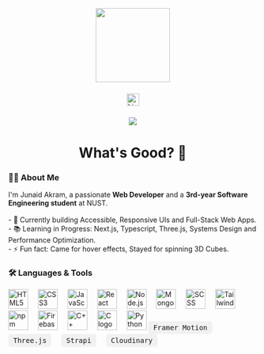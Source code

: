 <div align="center">
  <img height="150" src="https://media.giphy.com/media/M9gbBd9nbDrOTu1Mqx/giphy.gif" />
</div>

###

<div align="center">
 <a href="https://www.linkedin.com/in/https://www.linkedin.com/in/junaid-akram-jd/" target="_blank">
    <img src="https://img.shields.io/static/v1?message=LinkedIn&logo=linkedin&label=&color=0077B5&logoColor=white&labelColor=&style=for-the-badge" height="25" alt="LinkedIn logo" />
  </a>
  

###

<div align="center">
  <img src="https://visitor-badge.laobi.icu/badge?page_id=junaidakram1.junaidakram1&" />
</div>

###

<h1 align="center">What's Good? 👋</h1>

###

<h3 align="left">👨‍💻 About Me</h3>

<p align="left">
  I'm Junaid Akram, a passionate <strong>Web Developer</strong> and a <strong>3rd-year Software Engineering student</strong> at NUST.<br><br>
  - 🔭 Currently building Accessible, Responsive UIs and Full-Stack Web Apps.<br>
  - 📚 Learning in Progress: Next.js, Typescript, Three.js, Systems Design and Performance Optimization.<br>
  - ⚡ Fun fact: Came for hover effects, Stayed for spinning 3D Cubes.
</p>

###

<h3 align="left">🛠 Languages & Tools</h3>

<div align="left">
  <!-- Web Core -->
  <img src="https://cdn.jsdelivr.net/gh/devicons/devicon/icons/html5/html5-original.svg" height="40" alt="HTML5 logo" />
  <img width="12" />
  <img src="https://cdn.jsdelivr.net/gh/devicons/devicon/icons/css3/css3-original.svg" height="40" alt="CSS3 logo" />
  <img width="12" />
  <img src="https://cdn.jsdelivr.net/gh/devicons/devicon/icons/javascript/javascript-original.svg" height="40" alt="JavaScript logo" />
  <img width="12" />
  <img src="https://cdn.jsdelivr.net/gh/devicons/devicon/icons/react/react-original.svg" height="40" alt="React logo" />
  <img width="12" />
  <img src="https://cdn.jsdelivr.net/gh/devicons/devicon/icons/nodejs/nodejs-original.svg" height="40" alt="Node.js logo" />
  <img width="12" />
  <img src="https://cdn.jsdelivr.net/gh/devicons/devicon/icons/mongodb/mongodb-original.svg" height="40" alt="MongoDB logo" />
  <img width="12" />
  <img src="https://cdn.jsdelivr.net/gh/devicons/devicon/icons/sass/sass-original.svg" height="40" alt="SCSS logo" />
  <img width="12" />
  <img src="https://cdn.jsdelivr.net/gh/devicons/devicon/icons/tailwindcss/tailwindcss-plain.svg" height="40" alt="Tailwind CSS logo" />
  <img width="12" />
  <img src="https://cdn.jsdelivr.net/gh/devicons/devicon/icons/npm/npm-original-wordmark.svg" height="40" alt="npm logo" />
  <img width="12" />
  <img src="https://cdn.jsdelivr.net/gh/devicons/devicon/icons/firebase/firebase-plain-wordmark.svg" height="40" alt="Firebase logo" />
  <img width="12" />
  <img src="https://cdn.jsdelivr.net/gh/devicons/devicon/icons/cplusplus/cplusplus-original.svg" height="40" alt="C++ logo" />
  <img width="12" />
  <img src="https://cdn.jsdelivr.net/gh/devicons/devicon/icons/c/c-original.svg" height="40" alt="C logo" />
  <img width="12" />
  <img src="https://cdn.jsdelivr.net/gh/devicons/devicon/icons/python/python-original.svg" height="40" alt="Python logo" />
   <!-- Text Badges for tools with no icons -->
  <span style="display: inline-block; padding: 5px 10px; border-radius: 5px; background-color: #f1f1f1; font-family: monospace; font-size: 14px;">
    Framer Motion
  </span>
  <img width="12" />
  <span style="display: inline-block; padding: 5px 10px; border-radius: 5px; background-color: #f1f1f1; font-family: monospace; font-size: 14px;">
    Three.js
  </span>
  <img width="12" />
  <span style="display: inline-block; padding: 5px 10px; border-radius: 5px; background-color: #f1f1f1; font-family: monospace; font-size: 14px;">
    Strapi
  </span>
  <img width="12" />
  <span style="display: inline-block; padding: 5px 10px; border-radius: 5px; background-color: #f1f1f1; font-family: monospace; font-size: 14px;">
    Cloudinary
  </span>
</div>


###


